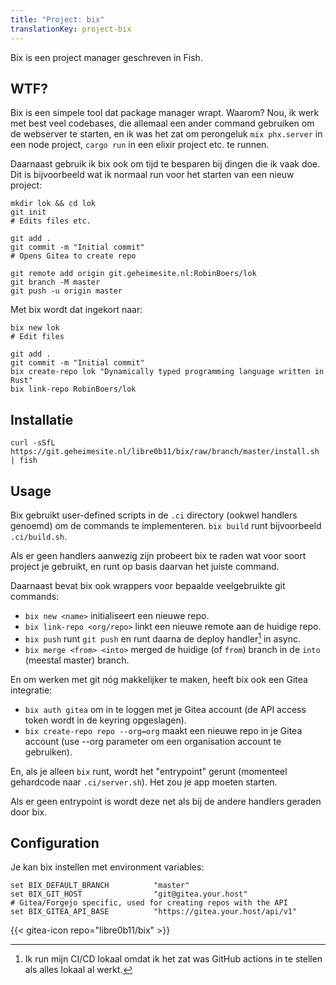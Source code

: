 ```yaml
---
title: "Project: bix"
translationKey: project-bix
---
```


Bix is een project manager geschreven in Fish.

## WTF?

Bix is een simpele tool dat package manager wrapt. Waarom? Nou, ik werk met best veel codebases, die allemaal een ander command gebruiken om de webserver te starten, en ik was het zat om perongeluk `mix phx.server` in een node project, `cargo run` in een elixir project etc. te runnen.

Daarnaast gebruik ik bix ook om tijd te besparen bij dingen die ik vaak doe. Dit is bijvoorbeeld wat ik normaal run voor het starten van een nieuw project:

```shell
mkdir lok && cd lok
git init
# Edits files etc.

git add .
git commit -m "Initial commit"
# Opens Gitea to create repo

git remote add origin git.geheimesite.nl:RobinBoers/lok
git branch -M master
git push -u origin master
```

Met bix wordt dat ingekort naar:

```shell
bix new lok
# Edit files

git add .
git commit -m "Initial commit"
bix create-repo lok "Dynamically typed programming language written in Rust"
bix link-repo RobinBoers/lok
```

## Installatie

```shell
curl -sSfL https://git.geheimesite.nl/libre0b11/bix/raw/branch/master/install.sh | fish
```

## Usage

Bix gebruikt user-defined scripts in de `.ci` directory (ookwel handlers genoemd) om de commands te implementeren. `bix build` runt bijvoorbeeld `.ci/build.sh`.

Als er geen handlers aanwezig zijn probeert bix te raden wat voor soort project je gebruikt, en runt op basis daarvan het juiste command.

Daarnaast bevat bix ook wrappers voor bepaalde veelgebruikte git commands:

-   `bix new <name>` initialiseert een nieuwe repo.
-   `bix link-repo <org/repo>` linkt een nieuwe remote aan de huidige repo.
-   `bix push` runt `git push` en runt daarna de deploy handler[^1] in async.
-   `bix merge <from> <into>` merged de huidige (of `from`) branch in de `into` (meestal master) branch.

En om werken met git nóg makkelijker te maken, heeft bix ook een Gitea integratie:

-   `bix auth gitea` om in te loggen met je Gitea account (de API access token wordt in de keyring opgeslagen).
-   `bix create-repo repo --org=org` maakt een nieuwe repo in je Gitea account (use --org parameter om een organisation account te gebruiken).

En, als je alleen `bix` runt, wordt het "entrypoint" gerunt (momenteel gehardcode naar `.ci/server.sh`). Het zou je app moeten starten.

Als er geen entrypoint is wordt deze net als bij de andere handlers geraden door bix.

## Configuration

Je kan bix instellen met environment variables:

```shell
set BIX_DEFAULT_BRANCH          "master"
set BIX_GIT_HOST                "git@gitea.your.host"
# Gitea/Forgejo specific, used for creating repos with the API
set BIX_GITEA_API_BASE          "https://gitea.your.host/api/v1"
```

[^1]: Ik run mijn CI/CD lokaal omdat ik het zat was GitHub actions in te stellen als alles lokaal al werkt.

<span hidden>Post information</span> {{< gitea-icon repo="libre0b11/bix" >}}
